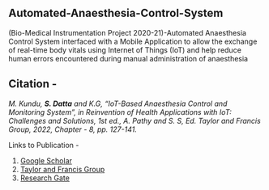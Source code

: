 ## Automated-Anaesthesia-Control-System
(Bio-Medical Instrumentation Project 2020-21)-Automated Anaesthesia Control System interfaced with a Mobile Application to allow the exchange of real-time body vitals using Internet of Things (IoT) and help reduce human errors encountered during manual administration of anaesthesia


## Citation - 
*M. Kundu, **S. Datta** and K.G, “IoT-Based Anaesthesia Control and Monitoring System”, in
Reinvention of Health Applications with IoT: Challenges and Solutions, 1st ed., A. Pathy and S. S, Ed.
Taylor and Francis Group, 2022, Chapter - 8, pp. 127-141.*

Links to Publication - 
1. [Google Scholar](https://scholar.google.com/scholar?hl=en&as_sdt=0%2C5&q=IoT-Based+Anaesthesia+Control+and+Monitoring+System&btnG=)
2. [Taylor and Francis Group](https://www.routledge.com/Reinvention-of-Health-Applications-with-IoT-Challenges-and-Solutions/Ambikapathy-Shobana-Logavani-Dharmasa/p/book/9780367763343)
3. [Research Gate](https://www.researchgate.net/publication/358442538_IoT-Based_Anaesthesia_Control_and_Monitoring_System)
